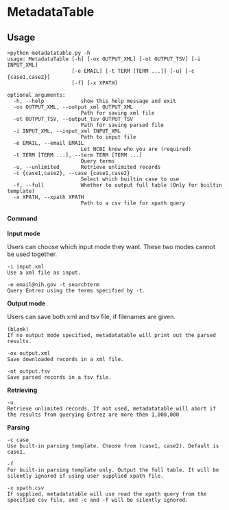 # MetadataTable

## Usage
```
>python metadatatable.py -h
usage: MetadataTable [-h] [-ox OUTPUT_XML] [-ot OUTPUT_TSV] [-i INPUT_XML]
                     [-e EMAIL] [-t TERM [TERM ...]] [-u] [-c {case1,case2}]
                     [-f] [-x XPATH]

optional arguments:
  -h, --help            show this help message and exit
  -ox OUTPUT_XML, --output_xml OUTPUT_XML
                        Path for saving xml file
  -ot OUTPUT_TSV, --output_tsv OUTPUT_TSV
                        Path for saving parsed file
  -i INPUT_XML, --input_xml INPUT_XML
                        Path to input file
  -e EMAIL, --email EMAIL
                        Let NCBI know who you are (required)
  -t TERM [TERM ...], --term TERM [TERM ...]
                        Query terms
  -u, --unlimited       Retrieve unlimited records
  -c {case1,case2}, --case {case1,case2}
                        Select which builtin case to use
  -f, --full            Whether to output full table (Only for builtin template)
  -x XPATH, --xpath XPATH
                        Path to a csv file for xpath query
```

#### Command
**Input mode**

Users can choose which input mode they want. These two modes cannot be used together.

    -i input.xml
    Use a xml file as input.

    -e email@nih.gov -t searchterm
    Query Entrez using the terms specified by -t.

**Output mode**

Users can save both xml and tsv file, if filenames are given.

    (blank)
    If no output mode specified, metadatatable will print out the parsed results.

    -ox output.xml
    Save downloaded records in a xml file.

    -ot output.tsv
    Save parsed records in a tsv file.

**Retrieving**

    -u
    Retrieve unlimited records. If not used, metadatatable will abort if the results from querying Entrez are more then 1,000,000

**Parsing**

    -c case
    Use built-in parsing template. Choose from (case1, case2). Default is case1.

    -f
    For built-in parsing template only. Output the full table. It will be silently ignored if using user supplied xpath file.

    -x xpath.csv
    If supplied, metadatatable will use read the xpath query from the specified csv file, and -c and -f will be silently ignored.

